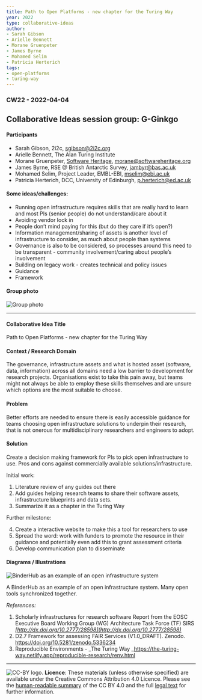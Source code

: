 ```yaml
---
title: Path to Open Platforms - new chapter for the Turing Way
year: 2022
type: collaborative-ideas
author:
- Sarah Gibson
- Arielle Bennett
- Morane Gruenpeter
- James Byrne
- Mohamed Selim
- Patricia Herterich
tags:
- open-platforms
- turing-way
---
```


### CW22 - 2022-04-04


## **Collaborative Ideas session group: G-Ginkgo**


#### **Participants**

* Sarah Gibson, 2i2c, sgibson@2i2c.org
* Arielle Bennett, The Alan Turing Institute
* Morane Gruenpeter, [Software Heritage](https://archive.softwareheritage.org/), morane@softwareheritage.org
* James Byrne, RSE @ British Antarctic Survey, jambyr@bas.ac.uk
* Mohamed Selim, Project Leader, EMBL-EBI, mselim@ebi.ac.uk
* Patricia Herterich, DCC, University of Edinburgh, p.herterich@ed.ac.uk

#### Some ideas/challenges:

* Running open infrastructure requires skills that are really hard to learn and most PIs (senior people) do not understand/care about it
* Avoiding vendor lock in 
* People don’t mind paying for this (but do they care if it’s open?)
* Information management/sharing of assets is another level of infrastructure to consider, as much about people than systems
* Governance is also to be considered, so processes around this need to be transparent - community involvement/caring about people’s involvement
* Building on legacy work - creates technical and policy issues
* Guidance
* Framework 


#### **Group photo**


![Group photo](../images/cw22-open-platforms-group.png)



---




#### **Collaborative Idea Title**

Path to Open Platforms - new chapter for the Turing Way


#### **Context / Research Domain**

The governance, infrastructure assets and what is hosted asset (software, data, information) across all domains need a low barrier to development for research projects. Organisations exist to take this pain away, but teams might not always be able to employ these skills themselves and are unsure which options are the most suitable to choose.


#### **Problem**

Better efforts are needed to ensure there is easily accessible guidance for teams choosing open infrastructure solutions to underpin their research, that is not onerous for multidisciplinary researchers and engineers to adopt.


#### **Solution**

Create a decision making framework for PIs to pick open infrastructure to use. Pros and cons against commercially available solutions/infrastructure.

Initial work:

1. Literature review of any guides out there
2. Add guides helping research teams to share their software assets, infrastructure blueprints and data sets.
3. Summarize it as a chapter in the Turing Way

Further milestone:

4. Create a interactive website to make this a tool for researchers to use
5. Spread the word: work with funders to promote the resource in their guidance and potentially even add this to grant assessment criteria
6. Develop communication plan to disseminate 


#### **Diagrams / Illustrations**


![BinderHub as an example of an open infrastructure system](../images/cw22-binderhub.png)


A BinderHub as an example of an open infrastructure system. Many open tools synchronized together.

_References:_

1. Scholarly infrastructures for research software  Report from the EOSC Executive Board Working Group (WG) Architecture Task Force (TF) SIRS _[http://dx.doi.org/10.2777/28598](http://dx.doi.org/10.2777/28598)_
2. D2.7 Framework for assessing FAIR Services (V1.0_DRAFT). Zenodo. https://doi.org/10.5281/zenodo.5336234
3. Reproducible Environments - _The Turing Way _https://the-turing-way.netlify.app/reproducible-research/renv.html

---

![CC-BY logo.](../images/cc-by.png)
 **Licence**: These materials (unless otherwise specified) are available under the Creative Commons Attribution 4.0 Licence. Please see the [human-readable summary](https://www.google.com/url?q=https://creativecommons.org/licenses/by/4.0/&sa=D&source=editors&ust=1647284370432093&usg=AOvVaw2IyqAL186hk_ruENZiM2-A) of the CC BY 4.0 and the full [legal text](https://www.google.com/url?q=https://creativecommons.org/licenses/by/4.0/legalcode&sa=D&source=editors&ust=1647284370432262&usg=AOvVaw2R4BnNUMy5SZKiFCW1z4Ky) for further information.
